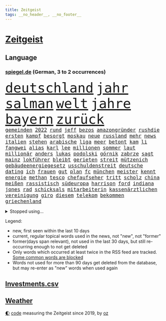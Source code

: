 ```yaml
---
title: Zeitgeist
tags: __no_header__, __no_footer__
---
```


# [Zeitgeist](https://oliz.io/zeitgeist/)

## Language

<h3><a href="https://www.spiegel.de" target="_blank">spiegel.de</a> (German, 3 to 2 occurrences)</h3>
<p style="font-family:monospace">
<span style="font-size:32pt"><a href="news_links.html#deutschland" class="current">deutschland</a></span>
<span style="font-size:32pt"><a href="news_links.html#jahr" class="current">jahr</a></span>
<span style="font-size:32pt"><a href="news_links.html#salman" class="new">salman</a></span>
<span style="font-size:32pt"><a href="news_links.html#welt" class="current">welt</a></span>
<span style="font-size:32pt"><a href="news_links.html#jahre" class="current">jahre</a></span>
<span style="font-size:32pt"><a href="news_links.html#bayern" class="current">bayern</a></span>
<span style="font-size:32pt"><a href="news_links.html#zurück" class="current">zurück</a></span>
<br>
<span style="font-size:12pt"><a href="news_links.html#gemeinden" class="current">gemeinden</a></span>
<span style="font-size:12pt"><a href="news_links.html#2022" class="current">2022</a></span>
<span style="font-size:12pt"><a href="news_links.html#rund" class="current">rund</a></span>
<span style="font-size:12pt"><a href="news_links.html#jeff" class="current">jeff</a></span>
<span style="font-size:12pt"><a href="news_links.html#bezos" class="new">bezos</a></span>
<span style="font-size:12pt"><a href="news_links.html#amazongründer" class="new">amazongründer</a></span>
<span style="font-size:12pt"><a href="news_links.html#rushdie" class="new">rushdie</a></span>
<span style="font-size:12pt"><a href="news_links.html#ersten" class="current">ersten</a></span>
<span style="font-size:12pt"><a href="news_links.html#kampf" class="current">kampf</a></span>
<span style="font-size:12pt"><a href="news_links.html#besorgt" class="current">besorgt</a></span>
<span style="font-size:12pt"><a href="news_links.html#moskau" class="current">moskau</a></span>
<span style="font-size:12pt"><a href="news_links.html#neue" class="current">neue</a></span>
<span style="font-size:12pt"><a href="news_links.html#russland" class="current">russland</a></span>
<span style="font-size:12pt"><a href="news_links.html#mehr" class="current">mehr</a></span>
<span style="font-size:12pt"><a href="news_links.html#news" class="current">news</a></span>
<span style="font-size:12pt"><a href="news_links.html#italien" class="current">italien</a></span>
<span style="font-size:12pt"><a href="news_links.html#stehen" class="current">stehen</a></span>
<span style="font-size:12pt"><a href="news_links.html#arabische" class="current">arabische</a></span>
<span style="font-size:12pt"><a href="news_links.html#liga" class="current">liga</a></span>
<span style="font-size:12pt"><a href="news_links.html#meer" class="current">meer</a></span>
<span style="font-size:12pt"><a href="news_links.html#betont" class="current">betont</a></span>
<span style="font-size:12pt"><a href="news_links.html#kam" class="current">kam</a></span>
<span style="font-size:12pt"><a href="news_links.html#li" class="current">li</a></span>
<span style="font-size:12pt"><a href="news_links.html#fangwei" class="current">fangwei</a></span>
<span style="font-size:12pt"><a href="news_links.html#alias" class="current">alias</a></span>
<span style="font-size:12pt"><a href="news_links.html#karl" class="current">karl</a></span>
<span style="font-size:12pt"><a href="news_links.html#lee" class="current">lee</a></span>
<span style="font-size:12pt"><a href="news_links.html#millionen" class="current">millionen</a></span>
<span style="font-size:12pt"><a href="news_links.html#sommer" class="current">sommer</a></span>
<span style="font-size:12pt"><a href="news_links.html#laut" class="current">laut</a></span>
<span style="font-size:12pt"><a href="news_links.html#millionär" class="current">millionär</a></span>
<span style="font-size:12pt"><a href="news_links.html#anders" class="current">anders</a></span>
<span style="font-size:12pt"><a href="news_links.html#lukas" class="new">lukas</a></span>
<span style="font-size:12pt"><a href="news_links.html#podolski" class="new">podolski</a></span>
<span style="font-size:12pt"><a href="news_links.html#górnik" class="new">górnik</a></span>
<span style="font-size:12pt"><a href="news_links.html#zabrze" class="new">zabrze</a></span>
<span style="font-size:12pt"><a href="news_links.html#sagt" class="current">sagt</a></span>
<span style="font-size:12pt"><a href="news_links.html#mainz" class="current">mainz</a></span>
<span style="font-size:12pt"><a href="news_links.html#lokführer" class="current">lokführer</a></span>
<span style="font-size:12pt"><a href="news_links.html#bleibt" class="current">bleibt</a></span>
<span style="font-size:12pt"><a href="news_links.html#gerieten" class="current">gerieten</a></span>
<span style="font-size:12pt"><a href="news_links.html#streit" class="current">streit</a></span>
<span style="font-size:12pt"><a href="news_links.html#mützenich" class="current">mützenich</a></span>
<span style="font-size:12pt"><a href="news_links.html#gebäudeenergiegesetz" class="current">gebäudeenergiegesetz</a></span>
<span style="font-size:12pt"><a href="news_links.html#usschuldenstreit" class="new">usschuldenstreit</a></span>
<span style="font-size:12pt"><a href="news_links.html#deutsche" class="current">deutsche</a></span>
<span style="font-size:12pt"><a href="news_links.html#dating" class="new">dating</a></span>
<span style="font-size:12pt"><a href="news_links.html#ich" class="current">ich</a></span>
<span style="font-size:12pt"><a href="news_links.html#frauen" class="current">frauen</a></span>
<span style="font-size:12pt"><a href="news_links.html#gut" class="current">gut</a></span>
<span style="font-size:12pt"><a href="news_links.html#plan" class="current">plan</a></span>
<span style="font-size:12pt"><a href="news_links.html#fc" class="current">fc</a></span>
<span style="font-size:12pt"><a href="news_links.html#münchen" class="current">münchen</a></span>
<span style="font-size:12pt"><a href="news_links.html#meister" class="current">meister</a></span>
<span style="font-size:12pt"><a href="news_links.html#kennt" class="current">kennt</a></span>
<span style="font-size:12pt"><a href="news_links.html#energie" class="current">energie</a></span>
<span style="font-size:12pt"><a href="news_links.html#methan" class="current">methan</a></span>
<span style="font-size:12pt"><a href="news_links.html#tesco" class="current">tesco</a></span>
<span style="font-size:12pt"><a href="news_links.html#chefaufseher" class="new">chefaufseher</a></span>
<span style="font-size:12pt"><a href="news_links.html#tritt" class="current">tritt</a></span>
<span style="font-size:12pt"><a href="news_links.html#scholz" class="current">scholz</a></span>
<span style="font-size:12pt"><a href="news_links.html#china" class="current">china</a></span>
<span style="font-size:12pt"><a href="news_links.html#meißen" class="new">meißen</a></span>
<span style="font-size:12pt"><a href="news_links.html#rassistisch" class="current">rassistisch</a></span>
<span style="font-size:12pt"><a href="news_links.html#südeuropa" class="new">südeuropa</a></span>
<span style="font-size:12pt"><a href="news_links.html#harrison" class="new">harrison</a></span>
<span style="font-size:12pt"><a href="news_links.html#ford" class="new">ford</a></span>
<span style="font-size:12pt"><a href="news_links.html#indiana" class="new">indiana</a></span>
<span style="font-size:12pt"><a href="news_links.html#jones" class="new">jones</a></span>
<span style="font-size:12pt"><a href="news_links.html#rad" class="current">rad</a></span>
<span style="font-size:12pt"><a href="news_links.html#schicksals" class="new">schicksals</a></span>
<span style="font-size:12pt"><a href="news_links.html#mitarbeiterin" class="current">mitarbeiterin</a></span>
<span style="font-size:12pt"><a href="news_links.html#kassenärztlichen" class="new">kassenärztlichen</a></span>
<span style="font-size:12pt"><a href="news_links.html#vereinigung" class="current">vereinigung</a></span>
<span style="font-size:12pt"><a href="news_links.html#giro" class="current">giro</a></span>
<span style="font-size:12pt"><a href="news_links.html#diesem" class="current">diesem</a></span>
<span style="font-size:12pt"><a href="news_links.html#telekom" class="current">telekom</a></span>
<span style="font-size:12pt"><a href="news_links.html#bekommen" class="current">bekommen</a></span>
<span style="font-size:12pt"><a href="news_links.html#griechenland" class="current">griechenland</a></span>
</p>
<details>
<summary>Stopped using...</summary>
<p class="former" style="font-size:12pt">
beobachtet(940) 21(939) alternativen(939) streicht(939) coronakrise(938) einzelnen(938) kennen(938) pause(938) richten(938) bayerische(937) normal(937) version(937) versuchten(937) 22(936) aktien(936) behandlung(936) höher(936) lebensmittel(936) protestiert(936) villa(936) berühmt(935) blickt(935) cristiano(935) ronaldo(935) sicherheitskräfte(935) vergewaltigt(935) alexej(934) aufmerksamkeit(934) brexit(934) depressionen(934) krank(934) nawalny(934) schildert(934) schlimmsten(934) appelliert(933) identifiziert(933) asche(932) einzelhandel(932) geboten(932) israelischen(932) sah(932) trauer(932) verteilt(932) big(931) entschädigung(931) erlassen(931) her(931) herbert(931) positive(931) reißt(931) verdachts(931) wofür(931) wählen(931) 42(930) abgeordneten(930) bewährungsstrafe(930) bezahlt(930) gezogen(930) guter(930) november(930) rand(930) registriert(930) bernd(929) dreht(929) entscheidend(929) rassistische(929) rückschlag(929) schadet(929) verfügung(929) warentest(929) öfter(929) amerikanischen(928) mannes(928) meint(928) usamerikaner(928) normalität(927) fielen(926) plädiert(926) smith(926) 1500(925) fließt(925) künftige(925) passen(925) schwanger(925) öffentlichkeit(925) übt(925) senkt(924) athleten(923) bilden(923) olympische(923) anschläge(922) erneuten(922) kölner(922) manuel(922) verbände(922) atem(920) zuversichtlich(920) geflogen(919) distanz(918) drängen(918) einiger(918) kindes(917) produkte(916) touristen(916) gesehen(915) politikerin(914) trug(914) offenbart(913) spektakuläre(913) spitzenreiter(913) engpässe(912) begriff(911) münster(911) orten(910) herz(909) folter(908) pkw(908) ringen(908) unterschrieben(908) informiert(905) beweise(904) kapitel(904) einbruch(903) atomkraft(902) enorme(901) rutschte(901) schock(900) thüringer(900) einblick(898) stört(898) gewarnt(897) sarah(896) erhöhung(894) bewegt(893) geborgen(893) kanadas(892) afrikas(890) ursprünglich(889) kontert(887) gebieten(882) ausgetragen(879) missbrauchs(878) blinken(876) vereins(867) sachen(859) leiter(851) lieferketten(836) diagnose(823) fotografiert(817) sahra(791) happy(768) finanziert(738) videoaufnahmen(699) argument(688) fehlte(680) kleidung(678) inflationsrate(670) kroatien(669) kalte(666) rechtens(653) karrierecoach(644) inszenieren(642) schwarz(626) entlastung(625) nicole(624) erkrankte(623) unterdrückung(623) anlage(617) zorn(606) drehte(605) papiere(603) zeitungsbericht(603) milch(590) integration(587) medwedew(579) bedrängnis(577) millionenhöhe(575) radikalen(574) spezielle(563) wichtiges(562) weißer(556) 41(552) überrollt(549) summen(533) stadtteil(532) geringer(530) schusswaffen(530) außenministerium(519) taucht(518) energiekonzern(514) martina(514) invasion(513) eukommissionschefin(502) windräder(501) transport(496) aufgestellt(491) leitete(491) erschwert(485) genehmigt(483) influencerin(480) wolf(477) verkündete(476) ring(475) einstellung(472) euch(468) unternehmens(466) spielern(463) teppich(462) handwerk(461) verweist(457) 49(450) zurecht(450) brüder(439) usbundesstaaten(439) bejubelt(435) stammen(433) benötigt(430) spiegeltitelstory(427) torwart(427) dieter(420) bevorstehende(419) bezahlung(418) unsicher(413) gefangenschaft(412) bomben(411) stromversorgung(409) bargeld(408) flüchten(402) links(401) zugriff(401) raser(400) ansturm(395) günstige(394) hochrangige(394) dicke(389) boxen(387) auslöser(386) humor(386) 48(381) schönen(379) gearbeitet(378) ausfall(377) reguläre(377) weichen(376) abgetrieben(375) anschuldigungen(375) vorfalls(374) haare(371) indische(368) mars(363) konsequenz(362) szenario(362) fahrräder(361) abgeschaltet(360) franzosen(360) aufeinander(358) dahin(358) falscher(357) momentan(348) fire(347) gelobt(347) steuerhinterziehung(347) weltverband(346) begnadigung(344) ancelotti(343) viral(343) unterlagen(341) reporterin(335) anzeige(334) außergewöhnlichen(333) laufender(333) kandidat(329) inmitten(328) sprung(328) youtube(324) betreuung(322) übung(322) möbel(320) geschrumpft(319) patricia(316) vermissten(315) baum(314) rudert(314) beteuert(310) reinhold(308) bundeskartellamt(305) ursprung(305) bekämpft(304) pochen(303) umfang(302) braun(301) riesig(301) verkehrsministerium(301) wirksamkeit(300) l(298) festgenommene(297) umkämpfte(297) bleibe(295) lieferengpässe(293) batterien(292) mächtigste(292) medizinische(289) zuhause(289) verträge(286) angehoben(284) lebensgefährte(284) expertinnen(279) gegriffen(279) gewisse(279) negative(278) erzürnt(277) zivile(274) schlimmeres(273) korrekt(270) stichelt(269) schlesinger(268) brandt(267) verabschiedete(267) nation(266) garcia(265) komplikationen(262) ganzes(261) terminal(259) sicherer(256) meiler(251) klettert(249) aufgewachsen(247) farben(247) nackt(244) skizziert(243) eingreifen(242) einsteigen(237) umweg(236) radfahrerin(235) heikler(234) echt(233) senders(233) wüste(233) kranke(232) verbringen(231) atomausstieg(230) belgischen(229) luftangriff(227) vegane(226) entschlossenheit(224) schafften(224) ehrung(222) fa(222) buffalo(221) eingeschaltet(219) grippe(219) co₂ausstoß(218) penibel(217) verwandelt(216) sohnes(215) public(214) einflussreichsten(213) grenzgebiet(213) euparlaments(212) enormen(211) nebel(210) forscherinnen(209) abgestimmt(208) sonde(208) sparkurs(208) fabrik(206) geheimdokumente(205) militärexperten(204) versehen(204) freiem(202) future(201) knappe(201) schiffsverkehr(201) staatsanwalt(201) ausgegeben(200) verachtung(200) carter(199) deuten(199) jauch(199) festgehalten(197) pakete(197) teenagerin(196) beschweren(195) besitz(194) leukämie(194) alaska(193) schwarzer(193) klimaminister(192) lawine(189) rentenalter(189) hilton(188) bekenntnis(187) göttingen(187) laster(187) sämtliche(186) abgefeuert(184) befragung(183) genuss(183) komponiert(183) verbrecher(183) beratung(182) laptops(182) beerdigt(181) dubai(181) husten(180) ausverkauft(179) überzeugte(179) alpin(178) geschaffen(178) schwierigsten(178) ski(178) weltall(178) aussichten(176) forciert(176) korruptionsskandal(176) nüchtern(176) skisport(174) podium(173) rudi(173) schmeißt(171) eigenverantwortung(170) umso(169) bamberg(168) revolutioniert(168) todeszahlen(168) ulm(168) düpiert(167) miles(167) uskongress(167) zubereitet(167) fing(166) plastik(166) verborgen(166) trotzen(165) zew(165) drosseln(164) enttarnt(164) zerschlagen(164) besuchs(161) rennens(161) spdfraktionschef(160) männlich(157) bestellen(156) langfristige(156) unterschriften(156) autokonzern(155) bengvir(154) gitarrist(154) taschenlampe(154) topform(154) enthüllungen(153) situationen(153) exemplare(152) usmilitärs(151) drahtzieher(150) tvmoderatorin(150) vorverkauf(150) forschenden(149) geschwiegen(149) rätselhaften(149) berühmter(148) usjournalist(148) verbrennungen(147) verlorenen(147) raketentest(146) fenster(145) ushersteller(145) verzeihen(145) bernhard(144) jahresbeginn(144) colorado(143) holmes(143) journalistinnen(143) schwimmbädern(143) unfalls(143) erstickt(142) frischer(142) gewässern(142) workation(142) hauptstadtflughafen(141) satt(141) ussanktionen(141) 64(140) schärfer(140) stufen(140) bundesrechnungshof(139) madonna(139) reformieren(139) forderten(138) bewaffneten(137) emails(137) geschosse(137) opferzahl(137) klimabericht(136) steigerung(136) vätern(136) ansatz(135) beheben(135) erheblichen(135) flüchtete(135) kanäle(135) ständigen(135) streitkräften(134) tatsächlichen(134) abhilfe(133) grand(133) heiraten(133) unglaublich(133) gleichaltriger(132) hecking(132) spiegelredakteur(132) ausgerückt(131) axelspringerverlag(131) biontech(130) israelischer(130) kombination(130) mehrfachen(130) plündern(130) tauchte(130) verschütteten(130) verwendet(130) schlagerstar(128) großzügig(127) kinderzimmer(127) nachthimmel(127) wilde(127) anwendung(126) besonderer(126) eva(126) struktur(126) waffenrecht(126) wiener(126) wirecardprozess(126) freigelassen(125) ahmad(123) arbeitszeiten(123) nizza(122) niederbayern(121) schatz(121) zusteller(121) 28jähriger(120) knall(120) zentimeter(120) mächtig(119) niederschlag(119) satellitenbild(119) streifzug(119) adresse(118) community(118) tanzt(118) besserung(117) ersatzfreiheitsstrafen(117) reederei(117) 57jährige(116) sportlern(116) erschienen(115) filmfestival(115) minnesota(115) pokal(115) thailands(115) ewig(113) gesundheitliche(113) eindämmen(112) geschadet(112) lebenslauf(112) unschuld(112) granate(111) todesopfern(111) 280(110) fassen(110) daumen(109) entfremdung(109) fahrschein(109) statistik(109) verwandtschaft(109) akute(107) turniere(107) neujahrstag(106) prozesse(106) verleumdung(106) 250000(105) bills(105) bänke(105) damar(105) hamlin(105) herzstillstand(105) 23jähriger(104) bildungsungerechtigkeit(104) gordon(104) hilfsorganisation(104) sorgten(104) flaschen(103) mavericks(102) meistern(102) patzt(102) vermeintlichen(102) euabgeordneter(101) schneepflug(101) brust(100) islamistischen(100) warnmeldung(100) nachbarin(98) orbit(98) bohlen(97) demos(97) ebikes(97) übungen(97) 230(96) bundespolitik(96) hauptfiguren(96) mikaela(96) missouri(96) polizeiminister(96) shiffrin(96) tennessee(95) gelangt(94) inseln(94) irischen(94) verschuldet(94) birkenstock(93) waldbrand(93) beleidigte(92) bundesligaspiel(92) getragen(92) rentenreform(92) schicht(92) startups(92) verkehrssicherheit(92) fukushima(91) landwirtschaftsminister(91) wesentlich(91) 47jährige(90) erträglichen(90) gewaltvorwürfe(90) zubehör(90) zurückgelassen(90) anderson(89) darstellungen(89) dreizehn(89) finnlands(89) gegenwehr(89) immobilienkrise(89) landschaft(89) siegessicher(89) augenzeugin(88) fahrlässiger(88) nürnberger(88) pegel(88) raketentreffer(88) regierungsvertreter(88) webb(88) weltraumteleskop(88) bienen(87) building(87) dasteht(87) festangestellte(87) flugscham(87) siebenjährige(87) tagesspiegels(87) verspielen(87) vorzubereiten(87) überlisten(87) agrarminister(86) dicken(86) juice(86) kansas(86) lichtet(86) reemtsma(86) schneepflugunfall(86) spende(86) waffengewalt(86) diagnosen(85) eagles(85) freiwillige(85) fridays(85) gelockt(85) milizen(85) irrfahrt(84) josip(84) laufbahn(84) allerlei(83) boten(83) getötete(83) verschleppt(83) ehesten(82) kürze(82) marsalek(82) miliz(82) soße(82) wahlomat(82) abgehalten(81) einstand(81) günstigen(81) jährt(81) messerangriffs(81) nagelsmann(81) 18jährige(80) authentisch(80) baumann(80) deutschösterreichischen(80) kunststoff(80) partnern(80) reisten(80) vernetzt(80) vizepräsidenten(80) zehnten(80) atemwegserkrankungen(79) aufgegriffen(79) durchleuchten(79) kolumbianischen(79) paketzusteller(79) reiz(79) schöpfer(79) verwunderung(79) witwe(79) ausreichenden(78) aussetzung(78) ermuntert(78) kennzeichnung(78) waffengesetze(78) bemerkt(77) bundesligageschichte(77) kasan(77) protokolle(77) verschwundenen(77) positiver(76) uefa(76) vermittler(76) fredrich(75) katapultgründer(75) ausgrabungen(74) bundesbürger(74) distanzierung(73) elektrisiert(73) niedlich(73) strahlende(73) messner(72) tsg(72) integriert(71) kampfjetlieferungen(71) konstanz(71) massachusetts(71) behinderte(70) bemühen(70) erholt(70) hafencity(70) kyle(70) milliardärs(70) üblicherweise(70) entführte(69) kaufte(69) verschleppte(69) brigitte(68) delfine(68) mitspieler(68) ablaufen(67) dorthin(67) nordirland(67) schnauze(67) timberwolves(67) begründungen(66) forever(66) hurts(66) jalen(66) kürzere(66) loswerden(66) sofern(66) wölfe(66) 130(65) deckung(65) diäten(65) erklärungsnöte(65) erzwungenen(65) marina(65) robertson(65) durchquert(64) galerie(64) kursiert(64) markiert(64) schifffahrt(64) schoa(64) abzulegen(63) belästigt(63) berlinern(63) disney+(63) einheimischen(63) kommentare(63) schwimmbad(63) fußverletzung(62) heimsieg(62) krachen(62) landtagsabgeordneter(62) posse(62) preisaufschläge(62) sciencefiction(62) syrische(62) 87jährige(61) anhand(61) düsterer(61) hintereinander(61) pizza(61) samsung(61) spiegelranking(61) vage(61) zugeht(61) chat(60) christophe(60) galtier(60) geringere(60) instanz(60) irreführender(60) ausflug(59) boxer(59) erschien(59) felder(59) prosiebenshow(58) ratlos(58) verteidigungsministers(58) weitreichenden(58) 135000(57) auszubremsen(57) dänen(57) wissenschaftlerin(57) abzubauen(56) ausschnitte(56) geschwindigkeitskontrollen(56) ilan(56) karneval(56) marihuana(56) shor(56) unvorstellbar(56) ae(55) bedecken(55) fulda(55) ju(55) karotten(55) kuriosem(55) lsd(55) manhattan(55) recklinghausen(55) south(55) angeschlossen(54) berufe(54) löscharbeiten(54) reum(54) vorlieben(54) außenpolitiker(53) dayot(53) eindrang(53) militärlager(53) rauchwolke(53) regulären(53) upamecano(53) bayernpleite(52) neulich(52) sacramento(52) tony(52) windparks(52) betrügerin(51) eingenommen(51) einmalzahlung(51) fälschungen(51) industrieverband(51) sparflamme(51) verblüffende(51) verkleiden(51) wortgefecht(51) 2001(50) anbau(50) aufstiegsrennen(50) beweismittel(50) fatale(50) glaube(50) offshorewindparks(50) schauspiel(50) wasserknappheit(50) bevorstehenden(49) hausarrest(49) jon(49) laden(49) nadja(49) rahm(49) springerverlag(49) süßwarenhersteller(49) tatzeit(49) umgarnt(49) xinjiang(49) absichtlich(48) hof(48) kreuz(48) mindestlohn(48) sexspielzeug(48) stimmungsbarometer(48) testamentsvollstrecker(48) thiele(48) wahlkampfauftakt(48) arabisch(47) bildschirm(47) championsleagueduell(47) elfjährige(47) fehlverhaltens(47) geheimnisvolle(47) heuschnupfen(47) mrnaimpfstoffen(47) schaufenster(47) schwersten(47) verarbeitete(47) linkenpolitikerin(46) nass(46) natriumionenakkus(46) politikwissenschaftlerin(46) torsten(46) überfallen(46) einstiger(45) friedensaktivisten(45) hollywoodschauspieler(45) hässlichkeit(45) jupiter(45) oscarpreisträger(45) sky(45) südwesten(45) corinna(44) erweitern(44) fsb(44) notlanden(44) oxford(44) raketeneinschlag(44) reformpläne(44) streifenwagen(44) syrischer(44) topspiel(44) traditionsreiche(44) verschleiern(44) entzündet(43) ermordeter(43) hochverrats(43) kalkül(43) nationalspielerinnen(43) schwangerschaftsabbruch(43) özdemirs(43) alabama(42) aroma(42) fsme(42) gestresst(42) lehrerverband(42) zecken(42) zerlegt(42) übertragene(42) belfast(41) berset(41) gekonnt(41) kopfschmerzen(41) menschenrechtsorganisation(41) sarkasmus(41) spannen(41) badenbaden(40) inszenierung(40) jungfernflug(40) kardashian(40) lutsch(40) luxusjachten(40) schauspielers(40) timemagazin(40) unbedenklich(40) überwunden(40) aktie(39) cannabisfreigabe(39) edin(39) grunderwerbsteuer(39) bauindustrie(38) denkmal(38) dominierte(38) goldschatz(38) kernenergie(38) mannheim(38) adaption(37) antiker(37) nominierten(37) schlechtem(37) bemängelt(36) betrachtet(36) flop(36) französischem(36) kompliment(36) machtdemonstration(36) behinderungen(35) haustiere(35) kleinkind(35) machthabers(35) pedelec(35) solarstrom(35) ätzt(35) dauernden(34) fleischindustrie(34) kleintransporter(34) kreative(34) moderierte(34) saudi(34) sperrte(34) einkreisung(33) erbarmungslos(33) loyal(33) machtwort(33) ostukrainischen(33) schleuse(33) sunaks(33) windkraftanlagen(33) zurückgeholt(33) abiturnoten(32) campus(32) championsleaguespiel(32) christlichen(32) heulen(32) koreanische(32) parlamentswahlen(32) präsidentschafts(32) startupszene(32) 103(31) besou(31) boykott(31) daniil(31) einzuwirken(31) entrümpeln(31) hussain(31) schockwellen(31) synonym(31) angeschossen(30) bruders(30) frisierte(30) großmanöver(30) hauptsaison(30) interessenkonflikte(30) strategien(30) unfassbare(30) eingriffs(29) gassen(29) sané(29) unsinn(29) 1961(28) aschewolke(28) beharrt(28) erfasste(28) erteilen(28) fündig(28) gedulden(28) mig29(28) spuckt(28) taipeh(28) freddy(27) hack(27) kader(27) lebensgefährtin(27) leroy(27) mitnehmen(27) owen(27) stabilisieren(27) taiwans(27) unkonventionellen(27) boomt(26) kraftwerk(26) strafmündigkeit(26) angelegten(25) arten(25) ausgestoßen(25) entwickelte(25) erschöpft(25) rechnungen(25) verwickelt(25) ausweitet(24) basiert(24) plädoyer(24) christentum(23) jemen(23) randalieren(23) stabilität(23) abgerissen(22) amokschützen(22) einjährige(22) kannibalen(22) krankenversicherung(22) marseille(22) nähern(22) psychiatrische(22) rekrutierung(22) wirtschaftswachstum(22) durchsuchten(21) göppingen(21) hinderte(21) höhenflug(21) macrons(21) maxim(21) pu(21) riesiger(21) ausführung(20) bierdosen(20) britta(20) großkreuz(20) kilometerlange(20) leak(20) personelle(20) reiseziel(20) rollstuhl(20) strafkolonie(20) claus(19) evan(19) fertigung(19) gershkovich(19) größtenteils(19) inhaftierung(19) patent(19) aufschwung(18) beleuchten(18) chinapolitik(18) einnahmequellen(18) geleakten(18) kräftige(18) usarmee(18) amtsinhaber(17) einfrieren(17) elfjähriger(17) erfolgreicher(17) transfersperre(17) alleinerziehende(16) anklageerhebung(16) bekämpfung(16) familienstartzeit(16) famos(16) flatiron(16) gamer(16) inneren(16) rechtsstaat(16) smog(16) vertragsbruch(16) 86jährige(15) butscha(15) grandiose(15) lapsus(15) längste(15) mittelfristig(15) 49eurotickets(14) abouchaker(14) arafat(14) bedeutender(14) dienstes(14) eigentor(14) einkaufszentren(14) geprägten(14) gewusst(14) masked(14) schusswaffenattacke(14) singer(14) 1974(13) bar(13) blogger(13) gewalttätig(13) iocempfehlung(13) predigt(13) weinheim(13) angefochten(12) geburtshelfer(12) hausdurchsuchung(12) klempner(12) strafrechts(12) anklageverlesung(11) bangt(11) campingplatz(11) chatnachrichten(11) kidnapper(11)
</p>
</details>
<p>Legend:
<ul>
<li><span class="new">new</span>, first seen within the last 10 days</li>
<li><span class="current">current</span>, regular topical words used in the news, not "new", not "former"</li>
<li><span class="former">former(days span relevant)</span>, not used in the last 30 days, but still re-occurring enough to not get deleted</li>
<li>Only words which occurred at least twice in the RSS feed are tracked. <a href="language/filters.py">Some common words are blocked</a></li>
<li>Words not used for more than 90 days get deleted from the database, but may re-enter as "new" words when used again</li>
</ul>
</p>

## [Investments](investments.html)[.csv](investments.csv)

## [Weather](weather.html)

<footer>
<a href="javascript:toggleTheme()" class="nav">🌓</a>
<a href="https://github.com/ooz/zeitgeist">code</a> measuring the Zeitgeist since 2019, by <a href="https://oliz.io">oz</a>
</footer>
